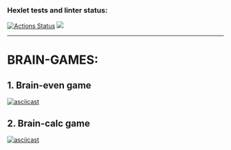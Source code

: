 ### Hexlet tests and linter status:

[![Actions Status](https://github.com/n1ckdevops/frontend-project-44/actions/workflows/hexlet-check.yml/badge.svg)](https://github.com/n1ckdevops/frontend-project-44/actions)
<a href="https://codeclimate.com/github/n1ckdevops/frontend-project-44/maintainability"><img src="https://api.codeclimate.com/v1/badges/f673036c15008a2b9938/maintainability" /></a>
***
# BRAIN-GAMES:
## 1. Brain-even game
[![asciicast](https://asciinema.org/a/708330.svg)](https://asciinema.org/a/708330)
## 2. Brain-calc game
[![asciicast](https://asciinema.org/a/709541.svg)](https://asciinema.org/a/709541)
